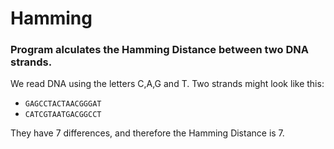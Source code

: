# Hamming

### Program alculates the Hamming Distance between two DNA strands.

We read DNA using the letters C,A,G and T. Two strands might look like this:

* `GAGCCTACTAACGGGAT`
* `CATCGTAATGACGGCCT`
                
They have 7 differences, and therefore the Hamming Distance is 7.
